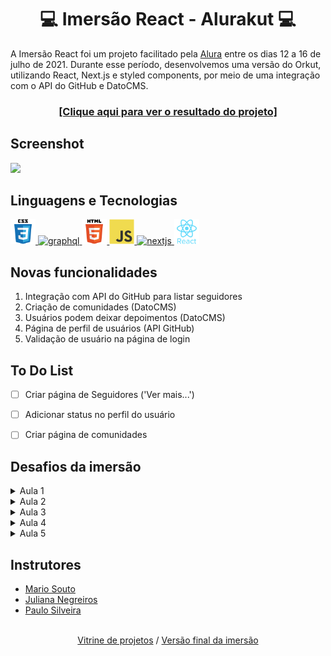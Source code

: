 <h1 align="center"> 💻 Imersão React - Alurakut 💻 </h1>
<p>A Imersão React foi um projeto facilitado pela <a href="https://www.alura.com.br/">Alura</a> entre os dias 12 a 16 de julho de 2021. Durante esse período, desenvolvemos uma versão do Orkut, utilizando React, Next.js e styled components, por meio de uma integração com o API do GitHub e DatoCMS. </p>
 <h3 align="center">
<a href="https://alurakut-gabrieladipoggio.vercel.app/">[Clique aqui para ver o resultado do projeto]<a>
</h3>

<h2 align="left">Screenshot</h2>
<img src="https://user-images.githubusercontent.com/71384460/126094091-b0104839-a766-44d8-8dd2-cc118dd0e3bb.png"/>
  
<h2 align="left"> Linguagens e Tecnologias</h2>
<p align="left"> <a href="https://www.w3schools.com/css/" target="_blank"> <img src="https://raw.githubusercontent.com/devicons/devicon/master/icons/css3/css3-original-wordmark.svg" alt="css3" width="40" height="40"/> </a> <a href="https://graphql.org" target="_blank"> <img src="https://www.vectorlogo.zone/logos/graphql/graphql-icon.svg" alt="graphql" width="40" height="40"/> </a> <a href="https://www.w3.org/html/" target="_blank"> <img src="https://raw.githubusercontent.com/devicons/devicon/master/icons/html5/html5-original-wordmark.svg" alt="html5" width="40" height="40"/> </a> <a href="https://developer.mozilla.org/en-US/docs/Web/JavaScript" target="_blank"> <img src="https://raw.githubusercontent.com/devicons/devicon/master/icons/javascript/javascript-original.svg" alt="javascript" width="40" height="40"/> </a> <a href="https://nextjs.org/" target="_blank"> <img src="https://cdn.worldvectorlogo.com/logos/nextjs-3.svg" alt="nextjs" width="40" height="40"/> </a> <a href="https://reactjs.org/" target="_blank"> <img src="https://raw.githubusercontent.com/devicons/devicon/master/icons/react/react-original-wordmark.svg" alt="react" width="40" height="40"/> </a> </p>

 <h2 align="left"> Novas funcionalidades </h2>
<ol>
  <li>Integração com API do GitHub para listar seguidores </li>
   <li>Criação de comunidades (DatoCMS)</li>
    <li>Usuários podem deixar depoimentos (DatoCMS)</li>
  <li>Página de perfil de usuários (API GitHub)</li>
  <li>Validação de usuário na página de login</li>
  </ol>
  
  <h2 align="left"> To Do List </h2>
  
  - [ ] Criar página de Seguidores ('Ver mais...')
  - [ ] Adicionar status no perfil do usuário
  - [ ] Criar página de comunidades
 
  
  
  <h2 align="left"> Desafios da imersão </h2>
  <details>
<summary>Aula 1</summary>
    
- [x]  Pegar os dados da API do GitHub e listar seus seguidores 
- [x]  Adicionar quão confiável, legal e sexy você é 
- [x]  Usar Strategy ao invés de vários ifs no css
- [x]  Separar e organizar o seu código 
- [x]  Publicar o seu projeto 
- [x]  Deixar o seu projeto com a sua cara
</details>
  <details>
<summary>Aula 2</summary>
    
- [x]  Criar suas comunidades para compartilhar com a gente;
- [x]  Facilitar o cadastro da url da imagem;
- [x]  Adicionar links para as suas comunidades
- [x]  Adicionar o seu projeto na nossa vitrine;
- [x]  Deixar o seu `read me` do projeto bonitão.
</details>
  <details>
<summary>Aula 3</summary>
    
- [x]  Terminar de listar seus seguidores através da api do Github;
- [x]  Adicionar suas comunidades no DatoCMS;
- [ ]  Organizar os seus dados, pensando no que irá querer que apareça no seu Alurakut e criando os modelos que precisar;
- [x]  Subir sua aplicação na Vercel.
</details>
  <details>
<summary>Aula 4</summary>
    
- [ ]  Configurar suas variáveis de ambiente;
- [x]  Fazer os scraps;
- [x]  Subir sua aplicação na Vercel.
</details>
  <details>
<summary>Aula 5</summary>
    
- [x]  Fazer o logout da aplicação;
- [x]  Mensagem de feedback quando não conseguir logar na aplicação;
- [x]  Criar página de perfil do usuário;
- [x]  Subir a sua aplicação na Vercel e compartilhar com a gente.
</details>
  
   <h2 align="left"> Instrutores </h2>
  <ul> 
    <li><a href="https://github.com/omariosouto">Mario Souto</a> </li>
     <li><a href="https://github.com/juunegreiros">Juliana Negreiros</a> </li>
     <li><a href="https://github.com/peas">Paulo Silveira
</a> </li>
  </ul>
  <br> 
  <div align="center"><a href="https://github.com/alura-challenges/alurakut">Vitrine de projetos</a> / <a href="https://alurakut-eta.vercel.app/">Versão final da imersão</a><div>
